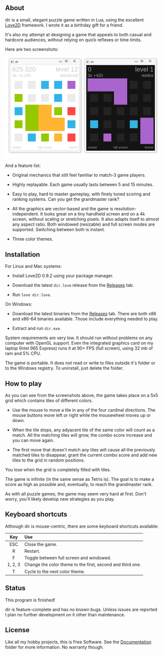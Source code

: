 
## About

dir is a small, elegant puzzle game written in Lua, using the excellent
[Love2D][] framework. I wrote it as a birthday gift for a friend.

It's also my attempt at designing a game that appeals to both casual and
hardcore audiences, without relying on quick reflexes or time limits.

Here are two screenshots:

![Screenshot1](Screenshot/Screenshot1.png)

And a feature list:

* Original mechanics that still feel familiar to match-3 game players.

* Highly replayable. Each game usually lasts between 5 and 15 minutes.

* Easy to play, hard to master gameplay, with finely tuned scoring
  and ranking systems. Can you get the grandmaster rank?

* All the graphics are vector-based and the game is resolution-independent.
  It looks great on a tiny handheld screen and on a 4k screen, without scaling
  or stretching pixels. It also adapts itself to almost any aspect ratio. Both
  windowed (resizable) and full screen modes are supported. Switching between
  both is instant.

* Three color themes.

## Installation

For Linux and Mac systems:

  * Install Love2D 0.9.2 using your package manager.

  * Download the latest `dir.love` release from the [Releases][] tab.

  * Run `love dir.love`.

On Windows:

  * Download the latest binaries from the [Releases][] tab. There are both
    x86 and x86-64 binaries available. Those include everything needed to play.

  * Extract and run `dir.exe`.

System requirements are very low. It should run without problems on any computer
with OpenGL support. Even the integrated graphics card on my laptop (Intel 965
Express) runs it at 90+ FPS (full screen), using 32 mb of ram and 5% CPU.

The game is portable. It does not read or write to files outside it's folder or
to the Windows registry. To uninstall, just delete the folder.

## How to play

As you can see from the screenshots above, the game takes place on a 5x5 grid
which contains tiles of different colors.

* Use the mouse to move a tile in any of the four cardinal directions. The
  mouse buttons move left or right while the mousewheel moves up or down.

* When the tile stops, any adyacent tile of the same color will count as a
  match. All the matching tiles will grow, the combo score increase and
  you can move again.

* The first move that doesn't match any tiles will cause all the previously
  matched tiles to disappear, grant the current combo score and add new tiles
  to the grid in random positions.

You lose when the grid is completely filled with tiles.

The game is infinite (in the same sense as Tetris is). The goal is to make
a score as high as possible and, eventually, to reach the grandmaster rank.

As with all puzzle games, the game may seem very hard at first. Don't worry,
you'll likely develop new strategies as you play.

## Keyboard shortcuts

Although dir is mouse-centric, there are some keyboard shortcuts available:

  Key      | Use
:--------: | :----------------------------------------------------------
   ESC     | Close the game.
    R      | Restart.
    F      | Toggle between full screen and windowed.
 1, 2, 3   | Change the color theme to the first, second and third one.
    T      | Cycle to the next color theme.

## Status

This program is finished!

dir is feature-complete and has no known bugs. Unless issues are reported
I plan no further development on it other than maintenance.

## License

Like all my hobby projects, this is Free Software. See the [Documentation][]
folder for more information. No warranty though.

[Documentation]: Documentation
[Releases]: https://github.com/Beluki/dir/releases

[Love2D]: https://love2d.org

